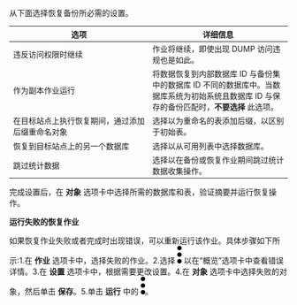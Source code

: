 从下面选择恢复备份所必需的设置。

<table>
<colgroup>
<col style="width: 50%" />
<col style="width: 50%" />
</colgroup>
<thead>
<tr class="header">
<th>选项</th>
<th>详细信息</th>
</tr>
</thead>
<tbody>
<tr class="odd">
<td>违反访问权限时继续</td>
<td>作业将继续，即使出现 DUMP 访问违规也是如此。</td>
</tr>
<tr class="even">
<td>作为副本作业运行</td>
<td>将数据恢复到内部数据库 ID 与备份集中的数据库 ID 不同的数据库中。当数据库系统为初始系统且数据库 ID 与保存的备份匹配时，<strong>不要选择</strong> 此选项。</td>
</tr>
<tr class="odd">
<td>在目标站点上执行恢复期间，通过添加后缀重命名对象</td>
<td>选择以为重命名的表添加后缀，以区别于初始表。</td>
</tr>
<tr class="even">
<td>恢复到目标站点上的另一个数据库</td>
<td>选择以从可用列表中选择数据库。</td>
</tr>
<tr class="odd">
<td>跳过统计数据</td>
<td>选择以在备份或恢复作业期间跳过统计数据收集操作。</td>
</tr>
</tbody>
</table>

完成设置后，在 **对象** 选项卡中选择所需的数据库和表，验证摘要并运行恢复操作。

**运行失败的恢复作业**

如果恢复作业失败或者完成时出现错误，可以重新运行该作业。具体步骤如下所示:1.在 **作业** 选项卡中，选择失败的作业。2.选择 ![](../Images/more_vert_kebob-15px.svg) 以在“概览”选项卡中查看错误详情。3.在 **设置** 选项卡中，根据需要更改设置。4.在 **对象** 选项卡中选择失败的对象，然后单击 **保存**。5.单击 **运行** 中的 ![](../Images/more_vert_kebob-15px.svg)。
